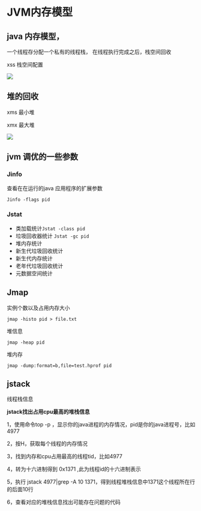 # JVM内存模型





## java 内存模型，



一个线程存分配一个私有的线程栈， 在线程执行完成之后，栈空间回收

xss 栈空间配置

![](D:\学习笔记\java\jvm\images\JVM内存结构.jpg)



## 堆的回收

xms 最小堆

xmx 最大堆

![](D:\学习笔记\java\jvm\images\堆收集.png)





## jvm 调优的一些参数

### Jinfo

查看在在运行的java 应用程序的扩展参数

```shell
Jinfo -flags pid
```

### Jstat

* 类加载统计`Jstat -class pid`
* 垃圾回收器统计 `Jstat -gc pid`
* 堆内存统计
* 新生代垃圾回收统计
* 新生代内存统计
* 老年代垃圾回收统计
* 元数据空间统计

## Jmap

实例个数以及占用内存大小

`jmap -histo pid > file.txt`

堆信息

`jmap -heap pid`

堆内存

`jmap -dump:format=b,file=test.hprof pid`



## jstack

线程栈信息





**jstack找出占用cpu最高的堆栈信息**

1，使用命令top -p <pid> ，显示你的java进程的内存情况，pid是你的java进程号，比如4977

2，按H，获取每个线程的内存情况 

3，找到内存和cpu占用最高的线程tid，比如4977 

4，转为十六进制得到 0x1371 ,此为线程id的十六进制表示

5，执行 jstack 4977|grep -A 10 1371，得到线程堆栈信息中1371这个线程所在行的后面10行 

6，查看对应的堆栈信息找出可能存在问题的代码